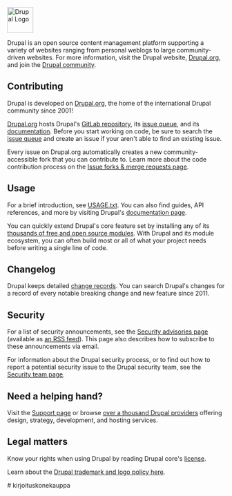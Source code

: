<img alt="Drupal Logo" src="https://www.drupal.org/files/Wordmark_blue_RGB.png" height="60px">

Drupal is an open source content management platform supporting a variety of
websites ranging from personal weblogs to large community-driven websites. For
more information, visit the Drupal website, [Drupal.org][Drupal.org], and join
the [Drupal community][Drupal community].

## Contributing

Drupal is developed on [Drupal.org][Drupal.org], the home of the international
Drupal community since 2001!

[Drupal.org][Drupal.org] hosts Drupal's [GitLab repository][GitLab repository],
its [issue queue][issue queue], and its [documentation][documentation]. Before
you start working on code, be sure to search the [issue queue][issue queue] and
create an issue if your aren't able to find an existing issue.

Every issue on Drupal.org automatically creates a new community-accessible fork
that you can contribute to. Learn more about the code contribution process on
the [Issue forks & merge requests page][issue forks].

## Usage

For a brief introduction, see [USAGE.txt](/core/USAGE.txt). You can also find
guides, API references, and more by visiting Drupal's [documentation
page][documentation].

You can quickly extend Drupal's core feature set by installing any of its
[thousands of free and open source modules][modules]. With Drupal and its
module ecosystem, you can often build most or all of what your project needs
before writing a single line of code.

## Changelog

Drupal keeps detailed [change records][changelog]. You can search Drupal's
changes for a record of every notable breaking change and new feature since
2011.

## Security

For a list of security announcements, see the [Security advisories
page][Security advisories] (available as [an RSS feed][security RSS]). This
page also describes how to subscribe to these announcements via email.

For information about the Drupal security process, or to find out how to report
a potential security issue to the Drupal security team, see the [Security team
page][security team].

## Need a helping hand?

Visit the [Support page][support] or browse [over a thousand Drupal
providers][service providers] offering design, strategy, development, and
hosting services.

## Legal matters

Know your rights when using Drupal by reading Drupal core's
[license](/core/LICENSE.txt).

Learn about the [Drupal trademark and logo policy here][trademark].

[Drupal.org]: https://www.drupal.org
[Drupal community]: https://www.drupal.org/community
[GitLab repository]: https://git.drupalcode.org/project/drupal
[issue queue]: https://www.drupal.org/project/issues/drupal
[issue forks]: https://www.drupal.org/drupalorg/docs/gitlab-integration/issue-forks-merge-requests
[documentation]: https://www.drupal.org/documentation
[changelog]: https://www.drupal.org/list-changes/drupal
[modules]: https://www.drupal.org/project/project_module
[security advisories]: https://www.drupal.org/security
[security RSS]: https://www.drupal.org/security/rss.xml
[security team]: https://www.drupal.org/drupal-security-team
[service providers]: https://www.drupal.org/drupal-services
[support]: https://www.drupal.org/support
[trademark]: https://www.drupal.com/trademark
#   k i r j o i t u s k o n e k a u p p a  
 